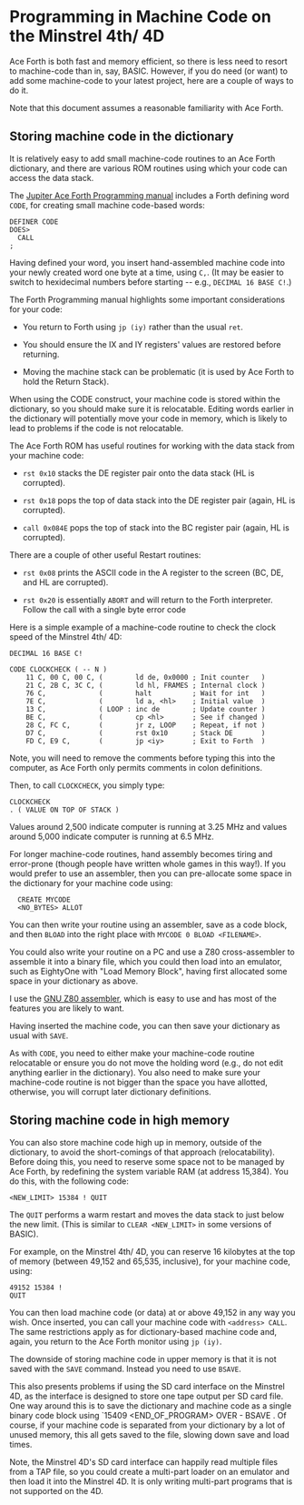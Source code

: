 # Programming in Machine Code on the Minstrel 4th/ 4D

Ace Forth is both fast and memory efficient, so there is less need to resort to machine-code than in, say, BASIC. However, if you do need (or want) to add some machine-code to your latest project, here are a couple of ways to do it.

Note that this document assumes a reasonable familiarity with Ace Forth.

## Storing machine code in the dictionary

It is relatively easy to add small machine-code routines to an Ace Forth
dictionary, and there are various ROM routines using which your code can
access the data stack.

The [Jupiter Ace Forth Programming manual](http://www.jupiter-ace.co.uk/documents_index.html) includes a Forth defining word
`CODE`, for creating small machine code-based words:

```
DEFINER CODE
DOES>
  CALL
;
```

Having defined your word, you insert hand-assembled machine code into
your newly created word one byte at a time, using `C,`. (It may be
easier to switch to hexidecimal numbers before starting -- e.g.,
`DECIMAL 16 BASE C!`.)

The Forth Programming manual highlights some important
considerations for your code:

- You return to Forth using `jp (iy)` rather than the usual `ret`.

- You should ensure the IX and IY registers' values are restored before
  returning.

- Moving the machine stack can be problematic (it is used by Ace Forth
  to hold the Return Stack).

When using the CODE construct, your machine code is stored within the
dictionary, so you should make sure it is relocatable. Editing words
earlier in the dictionary will potentially move your code in memory,
which is likely to lead to problems if the code is not relocatable.

The Ace Forth ROM has useful routines for working with the data stack
from your machine code:

- `rst 0x10` stacks the DE register pair onto the data stack (HL is
  corrupted).

- `rst 0x18` pops the top of data stack into the DE register pair
  (again, HL is corrupted).

- `call 0x084E` pops the top of stack into the BC register pair (again,
  HL is corrupted).

There are a couple of other useful Restart routines:

- `rst 0x08` prints the ASCII code in the A register to the screen (BC,
  DE, and HL are corrupted).

- `rst 0x20` is essentially `ABORT` and will return to the Forth
  interpreter. Follow the call with a single byte error code

Here is a simple example of a machine-code routine to check the clock
speed of the Minstrel 4th/ 4D:

```
DECIMAL 16 BASE C!

CODE CLOCKCHECK ( -- N )
    11 C, 00 C, 00 C, (        ld de, 0x0000 ; Init counter   )
    21 C, 2B C, 3C C, (        ld hl, FRAMES ; Internal clock )
    76 C,             (        halt          ; Wait for int   )
    7E C,             (        ld a, <hl>    ; Initial value  )
    13 C,             ( LOOP : inc de        ; Update counter )
    BE C,             (        cp <hl>       ; See if changed )
    28 C, FC C,       (        jr z, LOOP    ; Repeat, if not )
    D7 C,             (        rst 0x10      ; Stack DE       )
    FD C, E9 C,       (        jp <iy>       ; Exit to Forth  )
```

Note, you will need to remove the comments before typing this into the
computer, as Ace Forth only permits comments in colon definitions.

Then, to call `CLOCKCHECK`, you simply type:

```
CLOCKCHECK
. ( VALUE ON TOP OF STACK )
```

Values around 2,500 indicate computer is running at 3.25 MHz and values
around 5,000 indicate computer is running at 6.5 MHz.

For longer machine-code routines, hand assembly becomes tiring and
error-prone (though people have written whole games in this way!). If
you would prefer to use an assembler, then you can pre-allocate some
space in the dictionary for your machine code using:

```
  CREATE MYCODE
  <NO_BYTES> ALLOT
```

You can then write your routine using an assembler, save as a code
block, and then `BLOAD` into the right place with `MYCODE 0 BLOAD
<FILENAME>`.

You could also write your routine on a PC and use a Z80 cross-assembler
to assemble it into a binary file, which you could then load into an
emulator, such as EightyOne with "Load Memory Block", having first
allocated some space in your dictionary as above.

I use the [GNU Z80
assembler](https://savannah.nongnu.org/projects/z80asm), which is easy
to use and has most of the features you are likely to want.

Having inserted the machine code, you can then save your dictionary as
usual with `SAVE`.

As with `CODE`, you need to either make your machine-code routine
relocatable or ensure you do not move the holding word (e.g., do not
edit anything earlier in the dictionary). You also need to make sure
your machine-code routine is not bigger than the space you have allotted,
otherwise, you will corrupt later dictionary definitions.

## Storing machine code in high memory

You can also store machine code high up in memory, outside of the
dictionary, to avoid the short-comings of that approach
(relocatability). Before doing this, you need to reserve some space not
to be managed by Ace Forth, by redefining the system variable RAM (at
address 15,384). You do this, with the following code:

``
<NEW_LIMIT> 15384 !
QUIT
``

The `QUIT` performs a warm restart and moves the data stack to just below the
new limit. (This is similar to `CLEAR <NEW_LIMIT>` in some versions of BASIC).

For example, on the Minstrel 4th/ 4D, you can reserve 16 kilobytes at
the top of memory (between 49,152 and 65,535, inclusive), for your
machine code, using:

```
49152 15384 !
QUIT
```

You can then load machine code (or data) at or above 49,152 in any way you
wish. Once inserted, you can call your machine code with `<address>
CALL`. The same restrictions apply as for dictionary-based machine code
and, again, you return to the Ace Forth monitor using `jp (iy)`.

The downside of storing machine code in upper memory is that it is not
saved with the `SAVE` command. Instead you need to use `BSAVE`.

This also presents problems if using the SD card interface on the
Minstrel 4D, as the interface is designed to store one tape output per
SD card file. One way around this is to save the dictionary and machine
code as a single binary code block using `15409 <END_OF_PROGRAM> OVER -
BSAVE <FILENAME>. Of course, if your machine code is separated from your
dictionary by a lot of unused memory, this all gets saved to the file,
slowing down save and load times.

Note, the Minstrel 4D's SD card interface can happily read multiple
files from a TAP file, so you could create a multi-part loader on an
emulator and then load it into the Minstrel 4D. It is only writing
multi-part programs that is not supported on the 4D.
